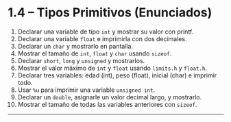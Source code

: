 # 1.4 – Tipos Primitivos (Enunciados)

1. Declarar una variable de tipo `int` y mostrar su valor con printf.
2. Declarar una variable `float` e imprimirla con dos decimales.
3. Declarar un `char` y mostrarlo en pantalla.
4. Mostrar el tamaño de `int`, `float` y `char` usando `sizeof`.
5. Declarar `short`, `long` y `unsigned` y mostrarlos.
6. Mostrar el valor máximo de `int` y `float` usando `limits.h` y `float.h`.
7. Declarar tres variables: edad (int), peso (float), inicial (char) e imprimir todo.
8. Usar `%u` para imprimir una variable `unsigned int`.
9. Declarar un `double`, asignarle un valor decimal largo, y mostrarlo.
10. Mostrar el tamaño de todas las variables anteriores con `sizeof`.

---
